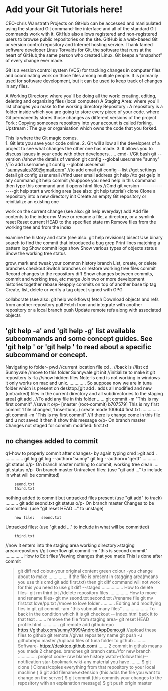 # Add your Git Tutorials here!

CEO-chris Wanstrath
Projects on GitHub can be accessed and manipulated using the standard Git command-line interface and all of the standard Git commands work with it. 
GitHub also allows registered and non-registered users to browse public repositories on the site.
GitHub is a web-based Git or version control repository and Internet hosting service.
Thank famed software developer Linus Torvalds for Git, the software that runs at the heart of GitHub,the same person who created Linux.
Git keeps a “snapshot” of every change ever made.

Git is a version control system (VCS) for tracking changes in computer files and coordinating work on those files among multiple people. 
It is primarily used for software development, but it can be used to keep track of changes in any files.

A Working Directory: where you'll be doing all the work: creating, editing, deleting and organizing files  (local computer)
A Staging Area: where you'll list changes you make to the working directory
Repository : A repository is a folder inside which you are going to store every piece of your code.
where Git permanently stores those changes as different versions of the project
Fork : Copying someones repository into your account is called forking.
Upstream : The guy or organisation which owns the code that you forked.

This is where the Git magic comes.  
    1. Git lets you save your code online.
    2. Git will allow all the developers of a project to see what changes the  other one has made.
    3. It allows you to discuss issues in your code with other developers.
....
cmd-
//Git bash
 git --version  //show the details of version
 git config --global user.name "sunny"  //To add username
 git config --global user.email "sunnyvales789@gmail.com"  //to add email
 git config --list  //get settings detail
 git config user.email  //find user email address
 git help  //to get gelp in any command
 git help commit  //suppose you need help in this command then type this command and it opens html files
//Cmd
git version
---------------git help
start a working area (see also: git help tutorial)
   clone      Clone a repository into a new directory
   init       Create an empty Git repository or reinitialize an existing one

work on the current change (see also: git help everyday)
   add        Add file contents to the index
   mv         Move or rename a file, a directory, or a symlink
   reset      Reset current HEAD to the specified state
   rm         Remove files from the working tree and from the index

examine the history and state (see also: git help revisions)
   bisect     Use binary search to find the commit that introduced a bug
   grep       Print lines matching a pattern
   log        Show commit logs
   show       Show various types of objects
   status     Show the working tree status

grow, mark and tweak your common history
   branch     List, create, or delete branches
   checkout   Switch branches or restore working tree files
   commit     Record changes to the repository
   diff       Show changes between commits, commit and working tree, etc
   merge      Join two or more development histories together
   rebase     Reapply commits on top of another base tip
   tag        Create, list, delete or verify a tag object signed with GPG

collaborate (see also: git help workflows)
   fetch      Download objects and refs from another repository
   pull       Fetch from and integrate with another repository or a local branch
   push       Update remote refs along with associated objects

'git help -a' and 'git help -g' list available subcommands and some
concept guides. See 'git help <command>' or 'git help <concept>'
to read about a specific subcommand or concept.
----------------------------------------------------
Navigating to folder-
 pwd     //current location file
 cd ..  //back
 ls  //list
 cd Sunnyvale //move to this folder Sunnyvale
 git init  //initialize to make it git repositery
 ls -la //show hidden files             Note-ls cmd is not working in windows it only works on mac and unix.
.............
So suppose now we are in tuna folder which is present on desktop.[git add . adds all modified and new (untracked) files in the current directory and all subdirectories to the staging area]
 git add .    //To add any file in this folder
......
 git commit -m "This is my first commit"    //save it
o/p-
[master (root-commit) b707579] This is my first commit
 1 file changed, 1 insertion(+)
 create mode 100644 first.txt
..............
 git commit -m "This is my first commit"  //if there is change come in this file and u not saved it then it show this message
o/p-
On branch master
Changes not staged for commit:
        modified:   first.txt

no changes added to commit
-------------------------
q1-how to properly commit after changes- by again typing cmd >git add .
..............
 git log
 git log --author="sunny"
 git log --author=="qertt"
............
 git status
o/p-
On branch master
nothing to commit, working tree clean
....
 git status
o/p-
On branch master
Untracked files:
  (use "git add <file>..." to include in what will be committed)

        seond.txt
        third.txt
nothing added to commit but untracked files present (use "git add" to track)
..........
 git add seond.txt
 git status
o/p-
On branch master
Changes to be committed:
  (use "git reset HEAD <file>..." to unstage)

        new file:   seond.txt

Untracked files:
  (use "git add <file>..." to include in what will be committed)

        third.txt
//now it enters into the staging area
working directory>staging area>repository   //git overflow
 git commit -m "this is second commit"
..............
How to Edit files
Viewing changes that you made
This is done after commit
> git diff
red colour-your original content
green colour -you change about to make
...............
if the file is present in stagging area(means you use this cmd git add first.txt) then git diff command will not work
for this you need to use
 >git diff --staged
.................
How to delete files-
 git rm third.txt   //delete repository files
...............
How to move and rename files-
 git mv seond.txt second.txt   //rename file
 git mv first.txt love/pp.txt   //move to love folder
...........
 Editing and modifying fies in git
git commit -am "this submait many files" 
....................
To back in the condition which it is
 git checkout -- index.html
back it to that text
........
remove the file from staging area-
 git reset HEAD profile.html
 .............
 git remote add githubrepo https://github.com/sunny7899/AndroidAppDemo.git //upload these files to github
 git remote   //gives repositery name
 git push -u githubrepo master   //upload files of tuna folder  to github
..........
Software-
https://desktop.github.com/
.......
2 commit in github means you made 2 changes.
branches
git branch cats.//for new branch
...............
project code-
raw
blame 
history
watch-(follow this)--notification
star-bookmark
wiki-any material you have
........
$ git clone <add the repository address here>
( Clones/copies everything from that repository to your local machine )
$ git add filename.extension
(this adds the file you want to change on the server)
$ git commit
(this commits your changes to the repository with an explanation message)
$ git push origin master
  

